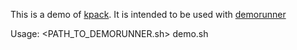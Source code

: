 This is a demo of [kpack](https://github.com/pivotal/kpack). It is intended to be used with [demorunner](https://github.com/mgbrodi/demorunner)

Usage:
<PATH_TO_DEMORUNNER.sh> demo.sh